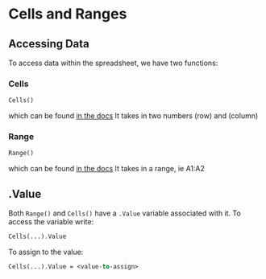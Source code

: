 # Cells and Ranges

## Accessing Data

To access data within the spreadsheet, we have two functions:

### Cells
```vb
Cells()
```
which can be found [in the docs](https://docs.microsoft.com/en-us/office/vba/api/excel.range.cells)
It takes in two numbers (row) and (column)

### Range
```vb
Range()
```
which can be found [in the docs](https://docs.microsoft.com/en-us/office/vba/api/excel.range.range)
It takes in a range, ie A1:A2

## .Value
Both `Range()` and `Cells()` have a `.Value` variable associated with it. To access the variable write:
```vb
Cells(...).Value
```
To assign to the value:
```vb
Cells(...).Value = <value-to-assign>
```

